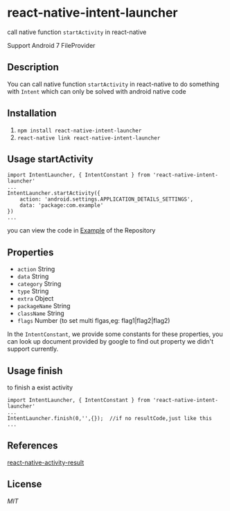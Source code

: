 # react-native-intent-launcher
call native function `startActivity` in react-native

Support Android 7 FileProvider

## Description
You can call native function `startActivity` in react-native to do something with `Intent` which can only be solved with android native code

## Installation

1. `npm install react-native-intent-launcher` 
2. `react-native link react-native-intent-launcher`

## Usage startActivity
```
import IntentLauncher, { IntentConstant } from 'react-native-intent-launcher'
...
IntentLauncher.startActivity({
	action: 'android.settings.APPLICATION_DETAILS_SETTINGS',
	data: 'package:com.example'
})
...
```

you can view the code in [Example](https://github.com/Bob1993/react-native-intent-launcher/blob/master/Example/index.android.js) of the Repository

## Properties
* `action` String
* `data` String
* `category` String
* `type` String
* `extra` Object
* `packageName` String
* `className` String
* `flags` Number    (to set multi flgas,eg: flag1|flag2|flag2)

In the `IntentConstant`, we provide some constants for these properties, you can look up document provided by google to find out property we didn't support currently.

## Usage finish

to finish a exist activity
```
import IntentLauncher, { IntentConstant } from 'react-native-intent-launcher'
...
IntentLauncher.finish(0,'',{});  //if no resultCode,just like this
...
```

## References
[react-native-activity-result](https://github.com/rozele/react-native-activity-result)


## License
*MIT*


